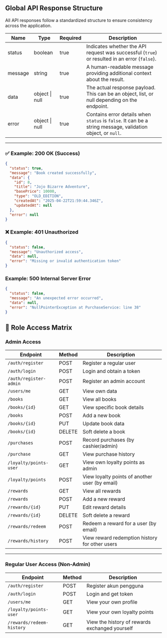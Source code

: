 ## Global API Response Structure

All API responses follow a standardized structure to ensure consistency across the application.

| Name    | Type           | Required | Description                                                                                                |
|---------|----------------|----------|------------------------------------------------------------------------------------------------------------|
| status  | boolean        | true     | Indicates whether the API request was successful (`true`) or resulted in an error (`false`).               |
| message | string         | true     | A human-readable message providing additional context about the result.                                    |
| data    | object \| null | true     | The actual response payload. This can be an object, list, or null depending on the endpoint.               |
| error   | object \| null | true     | Contains error details when `status` is `false`. It can be a string message, validation object, or `null`. |

---

### ✅ Example: 200 OK (Success)

```json
{
  "status": true,
  "message": "Book created successfully",
  "data": {
    "id": 8,
    "title": "Jojo Bizarre Adventure",
    "basePrice": 10000,
    "type": "OLD_EDITION",
    "createdAt": "2025-04-22T21:59:44.346Z",
    "updatedAt": null
  },
  "error": null
}
```

### ❌ Example: 401 Unauthorized

```json
{
  "status": false,
  "message": "Unauthorized access",
  "data": null,
  "error": "Missing or invalid authentication token"
}
```

### Example: 500 Internal Server Error

```json
{
  "status": false,
  "message": "An unexpected error occurred",
  "data": null,
  "error": "NullPointerException at PurchaseService: line 38"
}

```

## 📌 Role Access Matrix

### Admin Access

| **Endpoint**           | **Method** | **Description**                                |
|------------------------|------------|------------------------------------------------|
| `/auth/register`       | POST       | Register a regular user                        |
| `/auth/login`          | POST       | Login and obtain a token                       |
| `/auth/register-admin` | POST       | Register an admin account                      |
| `/users/me`            | GET        | View own data                                  |
| `/books`               | GET        | View all books                                 |
| `/books/{id}`          | GET        | View specific book details                     |
| `/books`               | POST       | Add a new book                                 |
| `/books/{id}`          | PUT        | Update book data                               |
| `/books/{id}`          | DELETE     | Soft delete a book                             |
| `/purchases`           | POST       | Record purchases (by cashier/admin)            |
| `/purchase`            | GET        | View purchase history                          |
| `/loyalty/points-user` | GET        | View own loyalty points as admin               |
| `/loyalty/points`      | POST       | View loyalty points of another user (by email) |
| `/rewards`             | GET        | View all rewards                               |
| `/rewards`             | POST       | Add a new reward                               |
| `/rewards/{id}`        | PUT        | Edit reward details                            |
| `/rewards/{id}`        | DELETE     | Soft delete a reward                           |
| `/rewards/redeem`      | POST       | Redeem a reward for a user (by email)          |
| `/rewards/history`     | POST       | View reward redemption history for other users |

---

### Regular User Access (Non-Admin)

| Endpoint                  | Method | Description                                    |
|---------------------------|--------|------------------------------------------------|
| `/auth/register`          | POST   | Register akun pengguna                         |
| `/auth/login`             | POST   | Login and get token                            |
| `/users/me`               | GET    | View your own profile                          |
| `/loyalty/points-user`    | GET    | View your own loyalty points                   |
| `/rewards/redeem-history` | GET    | View the history of rewards exchanged yourself |
